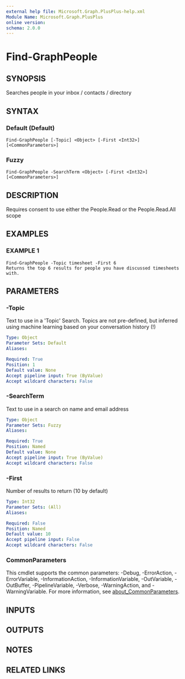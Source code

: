 ```yaml
---
external help file: Microsoft.Graph.PlusPlus-help.xml
Module Name: Microsoft.Graph.PlusPlus
online version:
schema: 2.0.0
---
```


# Find-GraphPeople

## SYNOPSIS
Searches people in your inbox / contacts / directory

## SYNTAX

### Default (Default)
```
Find-GraphPeople [-Topic] <Object> [-First <Int32>] [<CommonParameters>]
```

### Fuzzy
```
Find-GraphPeople -SearchTerm <Object> [-First <Int32>] [<CommonParameters>]
```

## DESCRIPTION
Requires consent to use either the People.Read or the People.Read.All scope

## EXAMPLES

### EXAMPLE 1
```
Find-GraphPeople -Topic timesheet -First 6
Returns the top 6 results for people you have discussed timesheets with.
```

## PARAMETERS

### -Topic
Text to use in a 'Topic' Search.
Topics are not pre-defined, but inferred using machine learning based on your conversation history (!)

```yaml
Type: Object
Parameter Sets: Default
Aliases:

Required: True
Position: 1
Default value: None
Accept pipeline input: True (ByValue)
Accept wildcard characters: False
```

### -SearchTerm
Text to use in a search on name and email address

```yaml
Type: Object
Parameter Sets: Fuzzy
Aliases:

Required: True
Position: Named
Default value: None
Accept pipeline input: True (ByValue)
Accept wildcard characters: False
```

### -First
Number of results to return (10 by default)

```yaml
Type: Int32
Parameter Sets: (All)
Aliases:

Required: False
Position: Named
Default value: 10
Accept pipeline input: False
Accept wildcard characters: False
```

### CommonParameters
This cmdlet supports the common parameters: -Debug, -ErrorAction, -ErrorVariable, -InformationAction, -InformationVariable, -OutVariable, -OutBuffer, -PipelineVariable, -Verbose, -WarningAction, and -WarningVariable. For more information, see [about_CommonParameters](http://go.microsoft.com/fwlink/?LinkID=113216).

## INPUTS

## OUTPUTS

## NOTES

## RELATED LINKS
